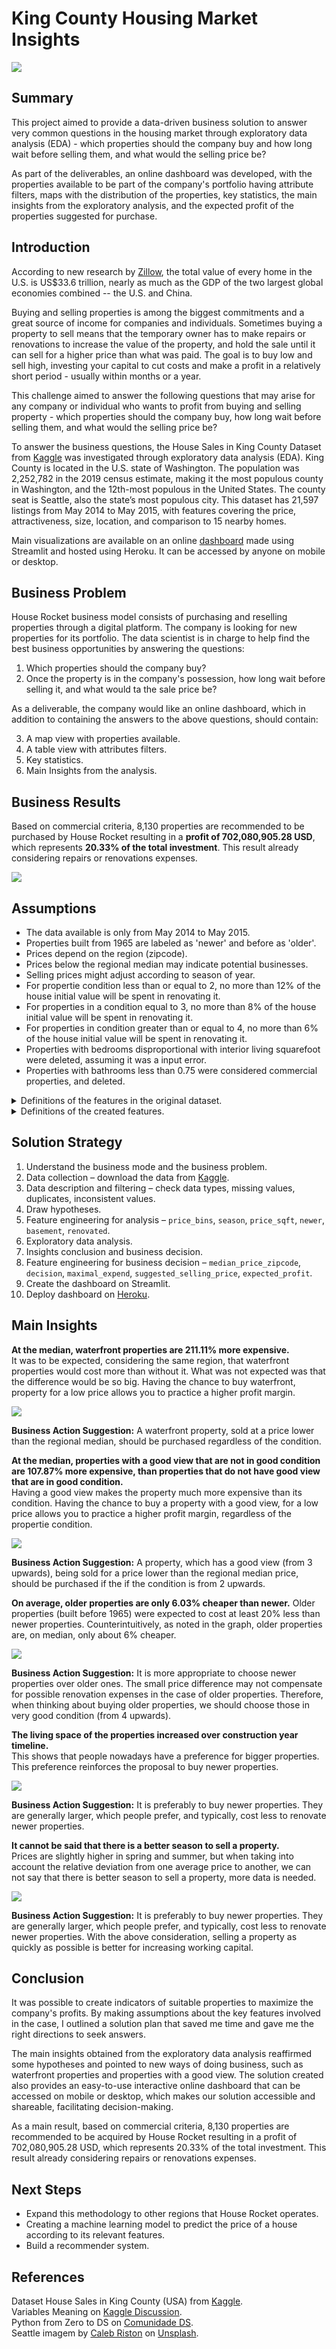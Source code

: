 # King County Housing Market Insights

<img src="images/seattle.png">

## Summary
This project aimed to provide a data-driven business solution to answer very common questions in the housing market through exploratory data analysis (EDA) -  which properties should the company buy and how long wait before selling them, and what would the selling price be?     

As part of the deliverables, an online dashboard was developed, with the properties available to be part of the company's portfolio having attribute filters, maps with the distribution of the properties, key statistics, the main insights from the exploratory analysis, and the expected profit of the properties suggested for purchase.

## Introduction
According to new research by [Zillow](https://www.zillow.com/research/us-housing-market-total-value-2021-30615/), the total value of every home in the U.S. is US$33.6 trillion, nearly as much as the GDP of the two largest global economies combined -- the U.S. and China.

Buying and selling properties is among the biggest commitments and a great source of income for companies and individuals. Sometimes buying a property  to sell means that the temporary owner has to make repairs or renovations to increase the value of the property, and hold the sale until it can sell for a higher price than what was paid. The goal is to buy low and sell high, investing your capital to cut costs and make a profit in a relatively short period - usually within months or a year.    

This challenge aimed to answer the following questions that may arise for any company or individual who wants to profit from buying and selling property - which properties should the company buy, how long wait before selling them, and what would the selling price be?

To answer the business questions, the House Sales in King County Dataset from [Kaggle](https://www.kaggle.com/datasets/harlfoxem/housesalesprediction) was investigated through exploratory data analysis (EDA). King County is located in the U.S. state of Washington. The population was 2,252,782 in the 2019 census estimate, making it the most populous county in Washington, and the 12th-most populous in the United States. The county seat is Seattle, also the state’s most populous city. This dataset has 21,597 listings from May 2014 to May 2015, with features covering the price, attractiveness, size, location, and comparison to 15 nearby homes.   

Main visualizations are available on an online [dashboard](https://analysis-king-county-housing.herokuapp.com/) made using Streamlit and hosted using Heroku. It can be accessed by anyone on mobile or desktop.

## Business Problem
House Rocket business model consists of purchasing and reselling properties through a digital platform. The company is looking for new properties for its portfolio. The data scientist is in charge to help find the best business opportunities by answering the questions: 

1. Which properties should the company buy? 
2. Once the property is in the company's possession, how long wait before selling it, and what would ta the sale price be?

As a deliverable, the company would like an online dashboard, which in addition to containing the answers to the above questions, should contain:

3. A map view with properties available.    
5. A table view with attributes filters.      
7. Key statistics.     
9. Main Insights from the analysis.     

## Business Results
Based on commercial criteria, 8,130 properties are recommended to be purchased by House Rocket resulting in a **profit of 702,080,905.28 USD**, which represents **20.33% of the total investment**. This result already considering repairs or renovations expenses.

<img src="images/portfolio_density_readme.png">

## Assumptions
* The data available is only from May 2014 to May 2015.
* Properties built from 1965 are labeled as 'newer' and before as 'older'.
* Prices depend on the region (zipcode).     
* Prices below the regional median may indicate potential businesses.
* Selling prices might adjust according to season of year.
* For propertie condition less than or equal to 2, no more than 12% of the house initial value will be spent in renovating it.
* For properties in a condition equal to 3, no more than 8% of the house initial value will be spent in renovating it.
* For properties in condition greater than or equal to 4, no more than 6% of the house initial value will be spent in renovating it.
* Properties with bedrooms disproportional with interior living squarefoot were deleted, assuming it was a input error.
* Properties with bathrooms less than 0.75 were considered commercial properties, and deleted.

<details>
<summary> Definitions of the features in the original dataset.</summary>

| Feature       | Definition                                                                                                                                |
|:--------------|:------------------------------------------------------------------------------------------------------------------------------------------|
| id            | Unique ID for each property available.                                                                                                    |
| date          | Date that the property was available.                                                                                                     |       
| price         | Sale price of each property.                                                                                                              |
| bedrooms      | Number of bedrooms.                                                                                                                       |
| bathrooms     | Number of bathrooms. Where 0.5 accounts for a toilet, 0.75 for bathroom with shower or bathtub and 1 for bathroom with shower and bathtub.|
| sqft_living   | Square footage of the property interior living space.                                                                                     |
| sqft_lot      | Square footage of the land space.                                                                                                         |
| floors        | Number of floors.                                                                                                                         |
| waterfront    | A dummy variable for whether the property was overlooking the waterfront(1) or not (0).                                                   |
| view          | Means how good the view of the property is from 0 to 4.                                                                                   |
| condition     | Means how good the condition of the property is from 0 to 5.                                                                              |
| grade         | An level from 1 to 13 that represents construction and designer, where 1-3 falls short, 7 has a medium level, and 11-13 has a high level. |
| sqft_above    | The square footage of the interior property space that is above ground level.                                                             |
| sqft_basement | The square footage of the interior property space  that is below ground level.                                                            |
| yr_built      | The year that the construction of the property began.                                                                                     |
| yr_renovated  | The year of the property’s last renovation.                                                                                               |
| zipcode       | What zipcode area the property is in.                                                                                                     |
| lat           | Lattitude.                                                                                                                                |
| long          | Longitude.                                                                                                                                |
| sqft_living15 | The square footage of interior housing living space  for the nearest 15 neighbors.                                                        |
| sqft_lot15    | The square footage of the land lots of the nearest 15 neighbors .                                                                         |

</details>

<details>
<summary> Definitions of the created features. </summary>

| Feature                 | Definition                                                                    |
|:------------------------|:------------------------------------------------------------------------------|
| price_bins              | Variable for define if property price is under median or from median upward.  |
| season                  | Season fo year that property became available.                                |
| price_sqft              | Property price per square footage.                                            |
| newer                   | A dummy variable for whether the property built from 1965 (1) or not (0).     |
| basement                | A dummy variable for whether the property was basement (1) or not (0).        |
| renovated               | A dummy variable for whether the property have been renovated (1) or not (0). |
| median_price_zipcode    | Median price of zipcode regio.                                                |
| decision                | Whether a property should be bought.                                          |
| maximal_expend          | Suggested maximum spending on renovations and repairs.                        | 
| suggested_selling_price | Suggested selling price if the property should be bought.                     |
| expected_profit         | Difference between suggested selling price and total investment.              |

</details>

## Solution Strategy
1. Understand the business mode and the business problem. 
2. Data collection – download the data from [Kaggle](https://www.kaggle.com/harlfoxem/housesalesprediction).
3. Data description and filtering  – check data types, missing values, duplicates, inconsistent values.
4. Draw hypotheses.
5. Feature engineering for analysis – `price_bins`, `season`, `price_sqft`, `newer`, `basement`, `renovated`.
6. Exploratory data analysis.
7. Insights conclusion and business decision.
8. Feature engineering for business decision – `median_price_zipcode`, `decision`, `maximal_expend`, `suggested_selling_price`, `expected_profit`.
9. Create the dashboard on Streamlit.
10. Deploy dashboard on [Heroku](https://analysis-king-county-housing.herokuapp.com/).

## Main Insights
**At the median, waterfront properties are 211.11% more expensive.**     
It was to be expected, considering the same region, that waterfront properties would cost more than without it. What was not expected was that the difference would be  so big. Having the chance to buy waterfront, property for a low price allows you to practice a higher profit margin.

<img src="images/waterfront_or_not.png">

**Business Action Suggestion:** A waterfront property, sold at a price lower than the regional median, should be purchased regardless of the condition.    

**At the median, properties with a good view that are not in good condition are 107.87% more expensive, than properties that do not have good view that are in good condition.**  
Having a good view makes the property much more expensive than its condition. Having the chance to buy a property with a good view, for a low price allows you to practice a higher profit margin, regardless of the propertie condition.

<img src="images/view_condition.png">

**Business Action Suggestion:** A property, which has a good view (from 3 upwards), being sold for a price lower than the regional median price, should be purchased if the if the condition is from 2 upwards.    

**On average, older properties are only 6.03% cheaper than newer.**
Older properties (built before 1965) were expected to cost at least 20% less than newer properties. Counterintuitively, as noted in the graph, older properties are, on median, only about 6% cheaper.

<img src="images/older_newer.png">

**Business Action Suggestion:** It is more appropriate to choose newer properties over older ones. The small price difference may not compensate for possible renovation expenses in the case of older properties. Therefore, when thinking about buying older properties, we should choose those in very good condition (from 4 upwards).    

**The living space of the properties increased over construction year timeline.**     
This shows that people nowadays have a preference for bigger properties. This preference reinforces the proposal to buy newer properties.

<img src="images/built_year_timeline.png">

**Business Action Suggestion:** It is preferably to buy newer properties. They are generally larger, which people prefer, and typically, cost less to renovate newer properties.     

**It cannot be said that there is a better season to sell a property.**     
Prices are slightly higher in spring and summer, but when taking into account the relative deviation from one average price to another, we can not say that there is better season to sell a property, more data is needed.

<img src="images/season.png">

**Business Action Suggestion:** It is preferably to buy newer properties. They are generally larger, which people prefer, and typically, cost less to renovate newer properties. With the above consideration, selling a property as quickly as possible is better for increasing working capital.

## Conclusion
It was possible to create indicators of suitable properties to maximize the company's profits. By making assumptions about the key features involved in the case, I outlined a solution plan that saved me time and gave me the right directions to seek answers.     

The main insights obtained from the exploratory data analysis reaffirmed some hypotheses and pointed to new ways of doing business, such as waterfront properties and properties with a good view. The solution created also provides an easy-to-use interactive online dashboard that can be accessed on mobile or desktop, which makes our solution accessible and shareable, facilitating decision-making.

As a main result, based on commercial criteria, 8,130 properties are recommended to be acquired by House Rocket resulting in a profit of 702,080,905.28 USD, which represents 20.33% of the total investment. This result already considering repairs or renovations expenses.

## Next Steps
* Expand this methodology to other regions that House Rocket operates.
* Creating a machine learning model to predict the price of a house according to its relevant features.
* Build a recommender system.

## References
Dataset House Sales in King County (USA) from [Kaggle](https://www.kaggle.com/harlfoxem/housesalesprediction).    
Variables Meaning on [Kaggle Discussion](https://www.kaggle.com/harlfoxem/housesalesprediction/discussion/207885).    
Python from Zero to DS on [Comunidade DS](https://www.comunidadedatascience.com).     
Seattle imagem by [Caleb Riston](https://unsplash.com/@calebriston) on [Unsplash](https://unsplash.com/).
